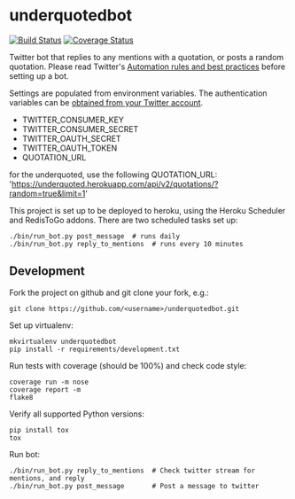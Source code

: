 underquotedbot
==============

[![Build Status](https://circleci.com/gh/jessamynsmith/underquotedbot.svg?style=shield)](https://circleci.com/gh/jessamynsmith/underquotedbot)
[![Coverage Status](https://coveralls.io/repos/jessamynsmith/underquotedbot/badge.svg?branch=master)](https://coveralls.io/r/jessamynsmith/underquotedbot?branch=master)

Twitter bot that replies to any mentions with a quotation, or posts a random quotation.
Please read Twitter's [Automation rules and best practices](https://support.twitter.com/articles/76915-automation-rules-and-best-practices/)
before setting up a bot.

Settings are populated from environment variables. The authentication variables can be
[obtained from your Twitter account](https://dev.twitter.com/oauth/overview/application-owner-access-tokens/).

- TWITTER_CONSUMER_KEY
- TWITTER_CONSUMER_SECRET
- TWITTER_OAUTH_SECRET
- TWITTER_OAUTH_TOKEN
- QUOTATION_URL

for the underquoted, use the following QUOTATION_URL:
'https://underquoted.herokuapp.com/api/v2/quotations/?random=true&limit=1'

This project is set up to be deployed to heroku, using the Heroku Scheduler and RedisToGo addons.
There are two scheduled tasks set up:

    ./bin/run_bot.py post_message  # runs daily
    ./bin/run_bot.py reply_to_mentions  # runs every 10 minutes

Development
-----------

Fork the project on github and git clone your fork, e.g.:

    git clone https://github.com/<username>/underquotedbot.git

Set up virtualenv:

    mkvirtualenv underquotedbot
    pip install -r requirements/development.txt

Run tests with coverage (should be 100%) and check code style:

    coverage run -m nose
    coverage report -m
    flake8

Verify all supported Python versions:

    pip install tox
    tox

Run bot:

    ./bin/run_bot.py reply_to_mentions  # Check twitter stream for mentions, and reply
    ./bin/run_bot.py post_message       # Post a message to twitter
